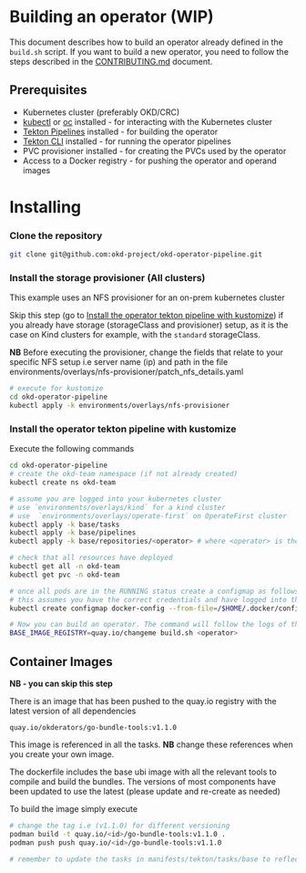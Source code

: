 # Building an operator (WIP)

This document describes how to build an operator already defined in the `build.sh` script. If you want to build a 
new operator, you need to follow the steps described in the [CONTRIBUTING.md](CONTRIBUTING.md) document.

## Prerequisites

- Kubernetes cluster (preferably OKD/CRC)
- [kubectl](https://kubernetes.io/docs/tasks/tools/) or [oc](https://github.com/okd-project/okd/releases) installed - for interacting with the Kubernetes cluster
- [Tekton Pipelines](https://tekton.dev/docs/pipelines/install/) installed - for building the operator
- [Tekton CLI](https://tekton.dev/docs/cli/) installed - for running the operator pipelines
- PVC provisioner installed - for creating the PVCs used by the operator
- Access to a Docker registry - for pushing the operator and operand images

# Installing

### Clone the repository

```bash
git clone git@github.com:okd-project/okd-operator-pipeline.git

```

### Install the storage provisioner (All clusters)

This example uses an NFS provisioner for an on-prem kubernetes cluster

Skip this step (go to [Install the operator tekton pipeline with kustomize](###install-the-operator-tekton-pipeline-with-kustomize)) if you already have storage (storageClass and provisioner) setup, as it is the case on Kind clusters for example, with the `standard` storageClass.

**NB** Before executing the provisioner, change the fields that relate to your specific
NFS setup i.e server name (ip) and path in the file environments/overlays/nfs-provisioner/patch_nfs_details.yaml

```bash
# execute for kustomize
cd okd-operator-pipeline
kubectl apply -k environments/overlays/nfs-provisioner
```

### Install the operator tekton pipeline with kustomize

Execute the following commands

```bash
cd okd-operator-pipeline
# create the okd-team namespace (if not already created)
kubectl create ns okd-team

# assume you are logged into your kubernetes cluster
# use `environments/overlays/kind` for a kind cluster
# use  `environments/overlays/operate-first` on OperateFirst cluster
kubectl apply -k base/tasks
kubectl apply -k base/pipelines
kubectl apply -k base/repositories/<operator> # where <operator> is the operator you want to build

# check that all resources have deployed
kubectl get all -n okd-team
kubectl get pvc -n okd-team

# once all pods are in the RUNNING status create a configmap as follows
# this assumes you have the correct credentials and have logged into the registry to push images to
kubectl create configmap docker-config --from-file=/$HOME/.docker/config.json -n okd-team

# Now you can build an operator. The command will follow the logs of the build.
BASE_IMAGE_REGISTRY=quay.io/changeme build.sh <operator>
```

## Container Images

**NB - you can skip this step**

There is an image that has been pushed to the quay.io registry with the latest version of all dependencies

```
quay.io/okderators/go-bundle-tools:v1.1.0
```

This image is referenced in all the tasks. **NB** change these references when you create your own image.

The dockerfile includes the base ubi image with all the relevant tools to compile and build the bundles.
The versions of most components have been updated to use the latest (please update and re-create as needed)

To build the image simply execute

```bash
# change the tag i.e (v1.1.0) for different versioning
podman build -t quay.io/<id>/go-bundle-tools:v1.1.0 .
podman push push quay.io/<id>/go-bundle-tools:v1.1.0

# remember to update the tasks in manifests/tekton/tasks/base to reflect the changed image
```
